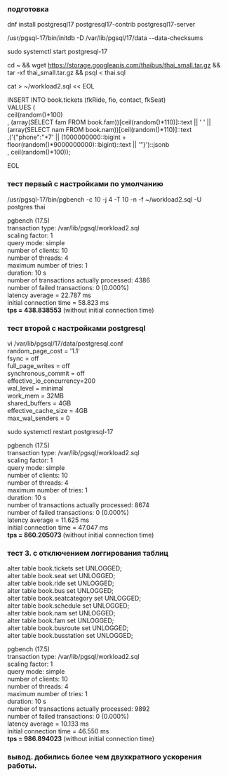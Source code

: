 ### подготовка  
dnf install postgresql17 postgresql17-contrib postgresql17-server  
  
/usr/pgsql-17/bin/initdb -D /var/lib/pgsql/17/data --data-checksums  
  
sudo systemctl start postgresql-17  
  
cd ~ && wget https://storage.googleapis.com/thaibus/thai_small.tar.gz && tar -xf thai_small.tar.gz && psql < thai.sql  
  
cat > ~/workload2.sql << EOL  
  
INSERT INTO book.tickets (fkRide, fio, contact, fkSeat)  
VALUES (  
	ceil(random()*100)  
	, (array(SELECT fam FROM book.fam))[ceil(random()*110)]::text || ' ' ||  
    (array(SELECT nam FROM book.nam))[ceil(random()*110)]::text  
    ,('{"phone":"+7' || (1000000000::bigint + floor(random()*9000000000)::bigint)::text || '"}')::jsonb  
    , ceil(random()*100));  
  
EOL  


### тест первый с настройками по умолчанию  
/usr/pgsql-17/bin/pgbench -c 10 -j 4 -T 10 -n -f ~/workload2.sql -U postgres thai  
  
pgbench (17.5)  
transaction type: /var/lib/pgsql/workload2.sql  
scaling factor: 1  
query mode: simple  
number of clients: 10  
number of threads: 4  
maximum number of tries: 1  
duration: 10 s  
number of transactions actually processed: 4386  
number of failed transactions: 0 (0.000%)  
latency average = 22.787 ms  
initial connection time = 58.823 ms  
**tps = 438.838553** (without initial connection time)  
  
### тест второй с настройками postgresql  
vi /var/lib/pgsql/17/data/postgresql.conf  
random_page_cost = '1.1'  
fsync = off  
full_page_writes = off  
synchronous_commit = off  
effective_io_concurrency=200  
wal_level = minimal  
work_mem = 32MB  
shared_buffers = 4GB  
effective_cache_size = 4GB  
max_wal_senders = 0  
  
sudo systemctl restart postgresql-17  
  
pgbench (17.5)  
transaction type: /var/lib/pgsql/workload2.sql  
scaling factor: 1  
query mode: simple  
number of clients: 10  
number of threads: 4  
maximum number of tries: 1  
duration: 10 s  
number of transactions actually processed: 8674  
number of failed transactions: 0 (0.000%)  
latency average = 11.625 ms  
initial connection time = 47.047 ms  
**tps = 860.205073** (without initial connection time)  
  
### тест 3. с отключением логгирования таблиц  
alter table book.tickets set UNLOGGED;  
alter table book.seat set UNLOGGED;  
alter table book.ride set UNLOGGED;  
alter table book.bus set UNLOGGED;  
alter table book.seatcategory set UNLOGGED;  
alter table book.schedule set UNLOGGED;  
alter table book.nam set UNLOGGED;  
alter table book.fam set UNLOGGED;  
alter table book.busroute set UNLOGGED;  
alter table book.busstation set UNLOGGED;  
  
pgbench (17.5)  
transaction type: /var/lib/pgsql/workload2.sql  
scaling factor: 1  
query mode: simple  
number of clients: 10  
number of threads: 4  
maximum number of tries: 1  
duration: 10 s  
number of transactions actually processed: 9892  
number of failed transactions: 0 (0.000%)  
latency average = 10.133 ms  
initial connection time = 46.550 ms  
**tps = 986.894023** (without initial connection time)  
  
### вывод. добились более чем двухкратного ускорения работы.  
